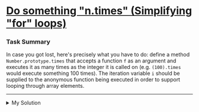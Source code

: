 # [Do something "n.times" (Simplifying "for" loops)](https://www.codewars.com/kata/56e6a330715e7221d9000a3b)

### Task Summary

In case you got lost, here's precisely what you have to do: define a method `Number.prototype.times` that accepts a
function `f` as an argument and executes it as many times as the integer it is called on (e.g. `(100).times` would
execute something 100 times). The iteration variable `i` should be supplied to the anonymous function being executed in
order to support looping through array elements.

---

<details><summary>My Solution</summary>

```js
Number.prototype.times = function (f) {
  // Loop from 0 to the value of the number (exclusive)
  for (let i = 0; i < this; i++) {
    // Execute the provided callback function with the current iteration variable i
    f(i)
  }
}
```

</details>
